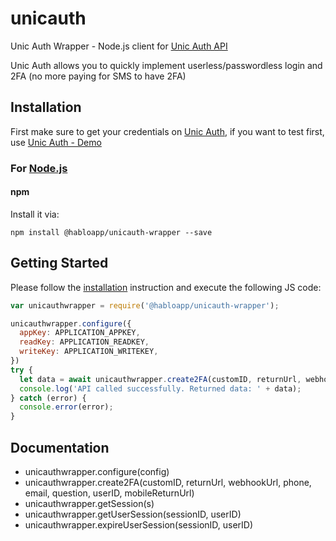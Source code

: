 # unicauth

Unic Auth Wrapper - Node.js client for [Unic Auth API](https://unicauth.com/alpha/docs/)
<br>

Unic Auth allows you to quickly implement userless/passwordless login and 2FA (no more paying for SMS to have 2FA)

## Installation

First make sure to get your credentials on [Unic Auth](https://console.unicauth.com/), if you want to test first, use [Unic Auth - Demo](https://unicauth.com/demo)

### For [Node.js](https://nodejs.org/)

#### npm

Install it via:

```shell
npm install @habloapp/unicauth-wrapper --save
```

## Getting Started

Please follow the [installation](#installation) instruction and execute the following JS code:

```javascript
var unicauthwrapper = require('@habloapp/unicauth-wrapper');

unicauthwrapper.configure({
  appKey: APPLICATION_APPKEY,
  readKey: APPLICATION_READKEY,
  writeKey: APPLICATION_WRITEKEY,
})
try {
  let data = await unicauthwrapper.create2FA(customID, returnUrl, webhookUrl, phone, email, question, userID, mobileReturnUrl)
  console.log('API called successfully. Returned data: ' + data);
} catch (error) {
  console.error(error);
}
```

## Documentation

* unicauthwrapper.configure(config)
* unicauthwrapper.create2FA(customID, returnUrl, webhookUrl, phone, email, question, userID, mobileReturnUrl)
* unicauthwrapper.getSession(s)
* unicauthwrapper.getUserSession(sessionID, userID)
* unicauthwrapper.expireUserSession(sessionID, userID)
